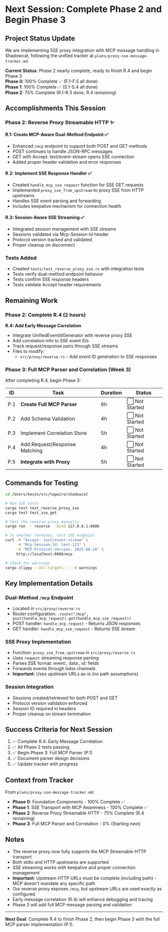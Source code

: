# Next Session: Complete Phase 2 and Begin Phase 3

## Project Status Update

We are implementing SSE proxy integration with MCP message handling in Shadowcat, following the unified tracker at `plans/proxy-sse-message-tracker.md`.

**Current Status**: Phase 2 nearly complete, ready to finish R.4 and begin Phase 3  
**Phase 0**: 100% Complete ✅ (F.1-F.5 all done)  
**Phase 1**: 100% Complete ✅ (S.1-S.4 all done)  
**Phase 2**: 75% Complete (R.1-R.3 done, R.4 remaining)

## Accomplishments This Session

### Phase 2: Reverse Proxy Streamable HTTP ✨

#### R.1: Create MCP-Aware Dual-Method Endpoint ✅
- Enhanced `/mcp` endpoint to support both POST and GET methods
- POST continues to handle JSON-RPC messages
- GET with Accept: text/event-stream opens SSE connection
- Added proper header validation and error responses

#### R.2: Implement SSE Response Handler ✅
- Created `handle_mcp_sse_request` function for SSE GET requests
- Implemented `proxy_sse_from_upstream` to proxy SSE from HTTP upstreams
- Handles SSE event parsing and forwarding
- Includes keepalive mechanism for connection health

#### R.3: Session-Aware SSE Streaming ✅
- Integrated session management with SSE streams
- Sessions validated via Mcp-Session-Id header
- Protocol version tracked and validated
- Proper cleanup on disconnect

### Tests Added
- Created `tests/test_reverse_proxy_sse.rs` with integration tests
- Tests verify dual-method endpoint behavior
- Tests confirm SSE response headers
- Tests validate Accept header requirements

## Remaining Work

### Phase 2: Complete R.4 (2 hours)

**R.4: Add Early Message Correlation**
- Integrate UnifiedEventIdGenerator with reverse proxy SSE
- Add correlation info to SSE event IDs
- Track request/response pairs through SSE streams
- Files to modify:
  - `src/proxy/reverse.rs` - Add event ID generation to SSE responses

### Phase 3: Full MCP Parser and Correlation (Week 3)

After completing R.4, begin Phase 3:

| ID | Task | Duration | Status |
|----|------|----------|--------|
| P.1 | **Create Full MCP Parser** | 6h | ⬜ Not Started |
| P.2 | Add Schema Validation | 4h | ⬜ Not Started |
| P.3 | Implement Correlation Store | 5h | ⬜ Not Started |
| P.4 | Add Request/Response Matching | 4h | ⬜ Not Started |
| P.5 | **Integrate with Proxy** | 5h | ⬜ Not Started |

## Commands for Testing

```bash
cd /Users/kevin/src/tapwire/shadowcat

# Run SSE tests
cargo test test_reverse_proxy_sse
cargo test test_sse_get

# Test the reverse proxy manually
cargo run -- reverse --bind 127.0.0.1:8080

# In another terminal, test SSE endpoint
curl -H "Accept: text/event-stream" \
     -H "Mcp-Session-Id: test-123" \
     -H "MCP-Protocol-Version: 2025-06-18" \
     http://localhost:8080/mcp

# Check for warnings
cargo clippy --all-targets -- -D warnings
```

## Key Implementation Details

### Dual-Method `/mcp` Endpoint
- Located in `src/proxy/reverse.rs`
- Router configuration: `.route("/mcp", post(handle_mcp_request).get(handle_mcp_sse_request))`
- POST handler: `handle_mcp_request` - Returns JSON responses
- GET handler: `handle_mcp_sse_request` - Returns SSE stream

### SSE Proxy Implementation
- Function: `proxy_sse_from_upstream` in `src/proxy/reverse.rs`
- Uses `reqwest` streaming response parsing
- Parses SSE format: event:, data:, id: fields
- Forwards events through tokio channels
- **Important**: Uses upstream URLs as-is (no path assumptions)

### Session Integration
- Sessions created/retrieved for both POST and GET
- Protocol version validation enforced
- Session ID required in headers
- Proper cleanup on stream termination

## Success Criteria for Next Session

1. ✅ Complete R.4: Early Message Correlation
2. ✅ All Phase 2 tests passing
3. ✅ Begin Phase 3: Full MCP Parser (P.1)
4. ✅ Document parser design decisions
5. ✅ Update tracker with progress

## Context from Tracker

From `plans/proxy-sse-message-tracker.md`:
- **Phase 0**: Foundation Components - 100% Complete ✅
- **Phase 1**: SSE Transport with MCP Awareness - 100% Complete ✅
- **Phase 2**: Reverse Proxy Streamable HTTP - 75% Complete (R.4 remaining)
- **Phase 3**: Full MCP Parser and Correlation - 0% (Starting next)

## Notes

- The reverse proxy now fully supports the MCP Streamable HTTP transport
- Both stdio and HTTP upstreams are supported
- SSE streaming works with keepalive and proper connection management
- **Important**: Upstream HTTP URLs must be complete (including path) - MCP doesn't mandate any specific path
- Our reverse proxy exposes `/mcp`, but upstream URLs are used exactly as configured
- Early message correlation (R.4) will enhance debugging and tracing
- Phase 3 will add full MCP message parsing and validation

---

**Next Goal**: Complete R.4 to finish Phase 2, then begin Phase 3 with the full MCP parser implementation (P.1).